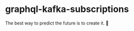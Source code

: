 # graphql-kafka-subscriptions


<!-- INSPIRATIONAL_QUOTE_START -->
The best way to predict the future is to create it.
🐯
<!-- INSPIRATIONAL_QUOTE_END -->
